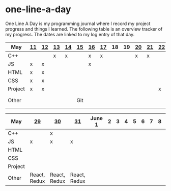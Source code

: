 # one-line-a-day

One Line A Day is my programming journal where I record my project progress and things I learned. The following table is an overview tracker of my progress. The dates are linked to my log entry of that day.

| **May** | **[11](log#may-11-2019--sat)** | **[12](https://github.com/sarahngg/one-line-a-day/blob/master/log.md#may-12-2019--sun)** | **[13](https://github.com/sarahngg/one-line-a-day/blob/master/log.md#may-13-2019--mon)** | **[14](https://github.com/sarahngg/one-line-a-day/blob/master/log.md#may-14-2019--tue)** | **[15](https://github.com/sarahngg/one-line-a-day/blob/master/log.md#may-15-2019--wed)** | **[16](https://github.com/sarahngg/one-line-a-day/blob/master/log.md#may-16-2019--thur)** | **[17](https://github.com/sarahngg/one-line-a-day/blob/master/log.md#may-17-2019--fri)** | **18** | **19** | **[20](https://github.com/sarahngg/one-line-a-day/blob/master/log.md#may-20-2019--mon)** | **[21](https://github.com/sarahngg/one-line-a-day/blob/master/log.md#may-21-2019--tue)** | **[22](https://github.com/sarahngg/one-line-a-day/blob/master/log.md#may-22-2019--wed)** | **[23](https://github.com/sarahngg/one-line-a-day/blob/master/log.md#may-23-2019--thur)** | **24** | **[25](https://github.com/sarahngg/one-line-a-day/blob/master/log.md#may-25-2019--sat)** |
| ------- | ------------------------------ | ------------------------------------------------------------ | ------------------------------------------------------------ | ------------------------------------------------------------ | ------------------------------------------------------------ | ------------------------------------------------------------ | ------------------------------------------------------------ | ------ | ------ | ------------------------------------------------------------ | ------------------------------------------------------------ | ------------------------------------------------------------ | ------------------------------------------------------------ | ------ | ------------------------------------------------------------ |
| C++     |                                |                                                              | x                                                            | x                                                            |                                                              | x                                                            | x                                                            |        |        | x                                                            | x                                                            |                                                              |                                                              |        |                                                              |
| JS      | x                              | x                                                            |                                                              |                                                              |                                                              | x                                                            |                                                              |        |        |                                                              |                                                              |                                                              |                                                              |        |                                                              |
| HTML    | x                              | x                                                            |                                                              |                                                              |                                                              |                                                              |                                                              |        |        |                                                              |                                                              |                                                              |                                                              |        |                                                              |
| CSS     | x                              | x                                                            |                                                              |                                                              |                                                              |                                                              |                                                              |        |        |                                                              |                                                              |                                                              | x                                                            |        |                                                              |
| Project | x                              | x                                                            |                                                              |                                                              |                                                              |                                                              |                                                              |        |        |                                                              |                                                              | x                                                            | x                                                            |        | x                                                            |
| Other   |                                |                                                              |                                                              |                                                              | Git                                                          |                                                              |                                                              |        |        |                                                              |                                                              |                                                              | x                                                            |        | Scrum update                                                 |

| **May** | **[29](https://github.com/sarahngg/one-line-a-day/blob/master/log.md#may-29-2019--wed)** | **[30](https://github.com/sarahngg/one-line-a-day/blob/master/log.md#may-30-2019--thur)** | **[31](https://github.com/sarahngg/one-line-a-day/blob/master/log.md#may-31-2019--fri)** | June 1 | **2** | **3** | **4** | **5** | 6    | 7    | 8    | **9** | **10** | 11   |
| ------- | ------------------------------------------------------------ | ------------------------------------------------------------ | ------------------------------------------------------------ | ------ | ----- | ----- | ----- | ----- | ---- | ---- | ---- | ----- | ------ | ---- |
| C++     |                                                              | x                                                            |                                                              |        |       |       |       |       |      |      |      |       |        |      |
| JS      | x                                                            | x                                                            | x                                                            |        |       |       |       |       |      |      |      |       |        |      |
| HTML    |                                                              |                                                              |                                                              |        |       |       |       |       |      |      |      |       |        |      |
| CSS     |                                                              |                                                              |                                                              |        |       |       |       |       |      |      |      |       |        |      |
| Project |                                                              |                                                              |                                                              |        |       |       |       |       |      |      |      |       |        |      |
| Other   | React, Redux                                                 | React, Redux                                                 | React, Redux                                                 |        |       |       |       |       |      |      |      |       |        |      |

